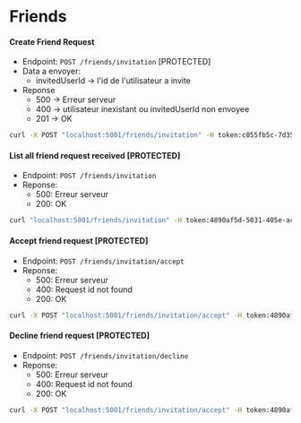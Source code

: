 # Friends

#### Create Friend Request

* Endpoint: `POST /friends/invitation` [PROTECTED]
* Data a envoyer:
    * invitedUserId -> l'id de l'utilisateur a invite
* Reponse
    * 500 -> Erreur serveur
    * 400 -> utilisateur inexistant ou invitedUserId non envoyee
    * 201 -> OK

```bash
curl -X POST "localhost:5001/friends/invitation" -H token:c055fb5c-7d35-42a8-b4e7-a20a706d999b -d invitedUserId="14c228b0-c69e-4d8d-8589-f10a13ed3434"
```

#### List all friend request received [PROTECTED]

* Endpoint: `POST /friends/invitation`
* Reponse:
    * 500: Erreur serveur
    * 200: OK

```bash
curl "localhost:5001/friends/invitation" -H token:4890af5d-5031-405e-ac5c-5c29c89a9746
```

#### Accept friend request [PROTECTED]

* Endpoint: `POST /friends/invitation/accept`
* Reponse:
    * 500: Erreur serveur
    * 400: Request id not found
    * 200: OK

```bash
curl -X POST "localhost:5001/friends/invitation/accept" -H token:4890af5d-5031-405e-ac5c-5c29c89a9746 -d request_id=xxx
```

#### Decline friend request [PROTECTED]

* Endpoint: `POST /friends/invitation/decline`
* Reponse:
    * 500: Erreur serveur
    * 400: Request id not found
    * 200: OK

```bash
curl -X POST "localhost:5001/friends/invitation/accept" -H token:4890af5d-5031-405e-ac5c-5c29c89a9746 -d request_id=xxx
```

